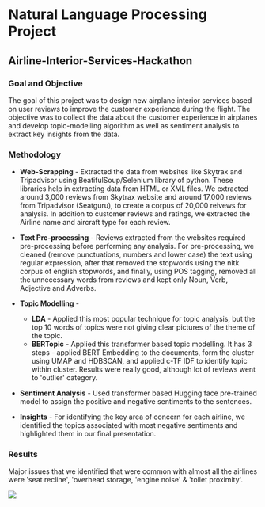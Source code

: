 # Natural Language Processing Project

## Airline-Interior-Services-Hackathon

### Goal and Objective 
The goal of this project was to design new airplane interior services based on user reviews to improve the customer experience during the flight. 
The objective was to collect the data about the customer experience in airplanes and develop topic-modelling algorithm as well as sentiment analysis 
to extract key insights from the data.

### Methodology
- **Web-Scrapping** - Extracted the data from websites like Skytrax and Tripadvisor using BeatifulSoup/Selenium library of python. 
These libraries help in extracting data from HTML or XML files. We extracted around 3,000 reviews from Skytrax website and around 17,000 reviews from 
Tripadvisor (Seatguru), to create a corpus of 20,000 reivews for analysis. In addition to customer reviews and ratings, we extracted the Airline name 
and aircraft type for each review.

- **Text Pre-processing** - Reviews extracted from the websites required pre-processing before performing any analysis. For pre-processing, 
we cleaned (remove punctuations, numbers and lower case) the text using regular expression, after that removed the stopwords using the nltk corpus of 
english stopwords, and finally, using POS tagging, removed all the unnecessary words from reviews and kept only Noun, Verb, Adjective and Adverbs.

- **Topic Modelling** - 
  - **LDA** - Applied this most popular technique for topic analysis, but the top 10 words of topics were not giving clear pictures of the theme of the topic.
  - **BERTopic** - Applied this transformer based topic modelling. It has 3 steps - applied BERT Embedding to the documents, form the cluster using UMAP and 
  HDBSCAN, and applied c-TF IDF to identify topic within cluster. Results were really good, although lot of reviews went to 'outlier' category.
  
- **Sentiment Analysis** - Used transformer based Hugging face pre-trained model to assign the positive and negative sentiments to the sentences.

- **Insights** - For identifying the key area of concern for each airline, we identified the topics associated with most negative sentiments and 
highlighted them in our final presentation.

### Results
Major issues that we identified that were common with almost all the airlines were 'seat recline', 'overhead storage, 'engine noise' & 'toilet proximity'.

<img src="https://github.com/AbhinavSingh6295/Airline-Interior-Services-Hackathon/blob/main/Improvement%20Areas.PNG" />



